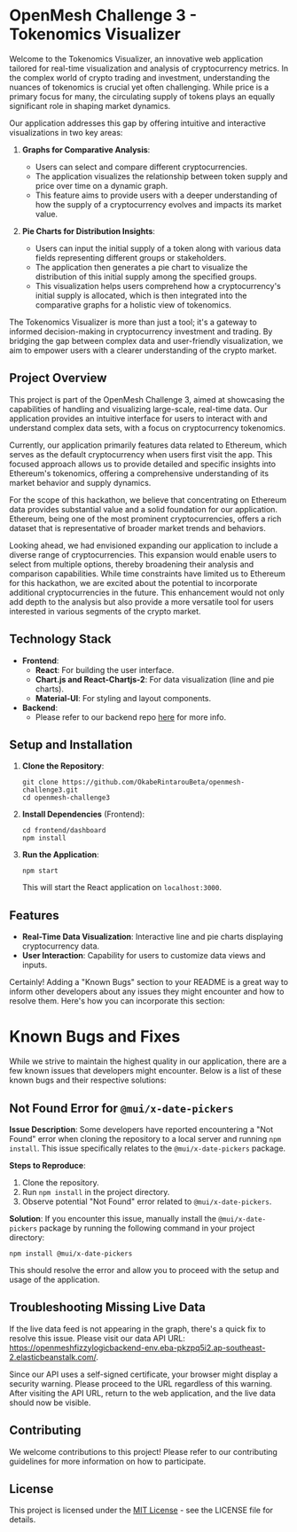 # OpenMesh Challenge 3 - Tokenomics Visualizer

Welcome to the Tokenomics Visualizer, an innovative web application tailored for real-time visualization and analysis of cryptocurrency metrics. In the complex world of crypto trading and investment, understanding the nuances of tokenomics is crucial yet often challenging. While price is a primary focus for many, the circulating supply of tokens plays an equally significant role in shaping market dynamics.

Our application addresses this gap by offering intuitive and interactive visualizations in two key areas:

1. **Graphs for Comparative Analysis**:
   - Users can select and compare different cryptocurrencies.
   - The application visualizes the relationship between token supply and price over time on a dynamic graph.
   - This feature aims to provide users with a deeper understanding of how the supply of a cryptocurrency evolves and impacts its market value.

2. **Pie Charts for Distribution Insights**:
   - Users can input the initial supply of a token along with various data fields representing different groups or stakeholders.
   - The application then generates a pie chart to visualize the distribution of this initial supply among the specified groups.
   - This visualization helps users comprehend how a cryptocurrency's initial supply is allocated, which is then integrated into the comparative graphs for a holistic view of tokenomics.

The Tokenomics Visualizer is more than just a tool; it's a gateway to informed decision-making in cryptocurrency investment and trading. By bridging the gap between complex data and user-friendly visualization, we aim to empower users with a clearer understanding of the crypto market.


## Project Overview

This project is part of the OpenMesh Challenge 3, aimed at showcasing the capabilities of handling and visualizing large-scale, real-time data. Our application provides an intuitive interface for users to interact with and understand complex data sets, with a focus on cryptocurrency tokenomics.

Currently, our application primarily features data related to Ethereum, which serves as the default cryptocurrency when users first visit the app. This focused approach allows us to provide detailed and specific insights into Ethereum's tokenomics, offering a comprehensive understanding of its market behavior and supply dynamics.

For the scope of this hackathon, we believe that concentrating on Ethereum data provides substantial value and a solid foundation for our application. Ethereum, being one of the most prominent cryptocurrencies, offers a rich dataset that is representative of broader market trends and behaviors.

Looking ahead, we had envisioned expanding our application to include a diverse range of cryptocurrencies. This expansion would enable users to select from multiple options, thereby broadening their analysis and comparison capabilities. While time constraints have limited us to Ethereum for this hackathon, we are excited about the potential to incorporate additional cryptocurrencies in the future. This enhancement would not only add depth to the analysis but also provide a more versatile tool for users interested in various segments of the crypto market.


## Technology Stack

- **Frontend**:
  - **React**: For building the user interface.
  - **Chart.js and React-Chartjs-2**: For data visualization (line and pie charts).
  - **Material-UI**: For styling and layout components.
- **Backend**:
  - Please refer to our backend repo [here](https://github.com/OkabeRintarouBeta/openmesh-challege3-backend) for more info.


## Setup and Installation

1. **Clone the Repository**:
   ```
   git clone https://github.com/OkabeRintarouBeta/openmesh-challenge3.git
   cd openmesh-challenge3
   ```

2. **Install Dependencies** (Frontend):
   ```
   cd frontend/dashboard
   npm install
   ```

3. **Run the Application**:
   ```
   npm start
   ```
   This will start the React application on `localhost:3000`.


## Features

- **Real-Time Data Visualization**: Interactive line and pie charts displaying cryptocurrency data.
- **User Interaction**: Capability for users to customize data views and inputs.


Certainly! Adding a "Known Bugs" section to your README is a great way to inform other developers about any issues they might encounter and how to resolve them. Here's how you can incorporate this section:


# Known Bugs and Fixes

While we strive to maintain the highest quality in our application, there are a few known issues that developers might encounter. Below is a list of these known bugs and their respective solutions:

## Not Found Error for `@mui/x-date-pickers`

**Issue Description**:
Some developers have reported encountering a "Not Found" error when cloning the repository to a local server and running `npm install`. This issue specifically relates to the `@mui/x-date-pickers` package.

**Steps to Reproduce**:
1. Clone the repository.
2. Run `npm install` in the project directory.
3. Observe potential "Not Found" error related to `@mui/x-date-pickers`.

**Solution**:
If you encounter this issue, manually install the `@mui/x-date-pickers` package by running the following command in your project directory:

```
npm install @mui/x-date-pickers
```

This should resolve the error and allow you to proceed with the setup and usage of the application.


## Troubleshooting Missing Live Data

If the live data feed is not appearing in the graph, there's a quick fix to resolve this issue. Please visit our data API URL: https://openmeshfizzylogicbackend-env.eba-pkzpq5i2.ap-southeast-2.elasticbeanstalk.com/.

Since our API uses a self-signed certificate, your browser might display a security warning. Please proceed to the URL regardless of this warning. After visiting the API URL, return to the web application, and the live data should now be visible.


## Contributing

We welcome contributions to this project! Please refer to our contributing guidelines for more information on how to participate.


## License

This project is licensed under the [MIT License](LICENSE) - see the LICENSE file for details.
